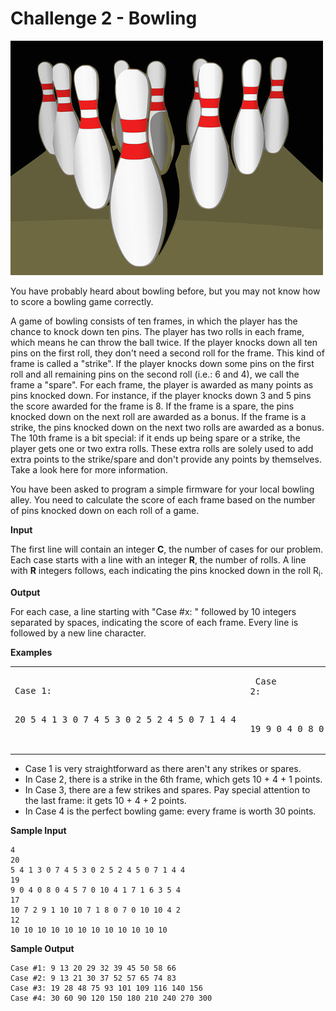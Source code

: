 # Challenge 2 - Bowling

![bowling](https://raw.githubusercontent.com/kutyel/TuentiChallenge7/master/Challenge%2002/bowling.jpg)

You have probably heard about bowling before, but you may not know how to score a bowling game correctly.

A game of bowling consists of ten frames, in which the player has the chance to knock down ten pins. The player has two rolls in each frame, which means he can throw the ball twice. If the player knocks down all ten pins on the first roll, they don't need a second roll for the frame. This kind of frame is called a "strike". If the player knocks down some pins on the first roll and all remaining pins on the second roll (i.e.: 6 and 4), we call the frame a "spare". For each frame, the player is awarded as many points as pins knocked down. For instance, if the player knocks down 3 and 5 pins the score awarded for the frame is 8. If the frame is a spare, the pins knocked down on the next roll are awarded as a bonus. If the frame is a strike, the pins knocked down on the next two rolls are awarded as a bonus. The 10th frame is a bit special: if it ends up being spare or a strike, the player gets one or two extra rolls. These extra rolls are solely used to add extra points to the strike/spare and don't provide any points by themselves. Take a look here for more information.

You have been asked to program a simple firmware for your local bowling alley. You need to calculate the score of each frame based on the number of pins knocked down on each roll of a game.

**Input**

The first line will contain an integer **C**, the number of cases for our problem.
Each case starts with a line with an integer **R**, the number of rolls. A line with **R** integers follows, each indicating the pins knocked down in the roll R<sub>i</sub>.

**Output**

For each case, a line starting with "Case #x: " followed by 10 integers separated by spaces, indicating the score of each frame. Every line is followed by a new line character.

**Examples**
<table><tbody><tr>
<td><pre>
Case 1:

20
5 4 1 3 0 7 4 5 3 0 2 5 2 4 5 0 7 1 4 4
</pre></td><td><pre>
Case 2:

19
9 0 4 0 8 0 4 5 7 0 10 4 1 7 1 6 3 5 4
</pre></td><td><pre>
Case 3:

17
10 7 2 9 1 10 10 7 1 8 0 7 0 10 10 4 2
</pre></td><td><pre>
Case 4:

12
10 10 10 10 10 10 10 10 10 10 10 10
</pre></td>
</tr></tbody></table>

- Case 1 is very straightforward as there aren't any strikes or spares.
- In Case 2, there is a strike in the 6th frame, which gets 10 + 4 + 1 points.
- In Case 3, there are a few strikes and spares. Pay special attention to the last frame: it gets 10 + 4 + 2 points.
- In Case 4 is the perfect bowling game: every frame is worth 30 points.

**Sample Input**
```
4
20
5 4 1 3 0 7 4 5 3 0 2 5 2 4 5 0 7 1 4 4
19
9 0 4 0 8 0 4 5 7 0 10 4 1 7 1 6 3 5 4
17
10 7 2 9 1 10 10 7 1 8 0 7 0 10 10 4 2
12
10 10 10 10 10 10 10 10 10 10 10 10
```
**Sample Output**
```
Case #1: 9 13 20 29 32 39 45 50 58 66
Case #2: 9 13 21 30 37 52 57 65 74 83
Case #3: 19 28 48 75 93 101 109 116 140 156
Case #4: 30 60 90 120 150 180 210 240 270 300
```
